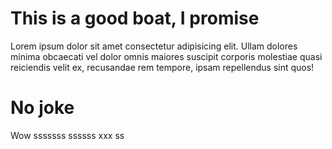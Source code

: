 # This is a good boat, I promise

Lorem ipsum dolor sit amet consectetur adipisicing elit. Ullam dolores minima obcaecati vel dolor omnis maiores suscipit corporis molestiae quasi reiciendis velit ex, recusandae rem tempore, ipsam repellendus sint quos!

# No joke

Wow
sssssss
ssssss
xxx
ss
